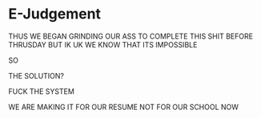 # E-Judgement
THUS WE BEGAN GRINDING OUR ASS TO COMPLETE THIS SHIT BEFORE THRUSDAY BUT IK UK WE KNOW THAT ITS IMPOSSIBLE 

SO 

THE SOLUTION?

FUCK THE SYSTEM 

WE ARE MAKING IT FOR OUR RESUME NOT FOR OUR SCHOOL NOW 


